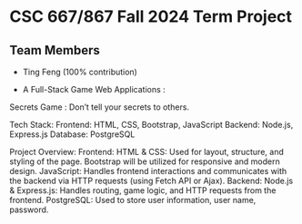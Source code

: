 # CSC 667/867 Fall 2024 Term Project

## Team Members

- Ting Feng (100% contribution)

- A Full-Stack Game Web Applications : 

Secrets Game : Don’t tell your secrets to others.

Tech Stack:
Frontend: HTML, CSS, Bootstrap, JavaScript
Backend: Node.js, Express.js
Database: PostgreSQL

Project Overview:
Frontend:
HTML & CSS: Used for layout, structure, and styling of the page. Bootstrap will be utilized for responsive and modern design.
JavaScript: Handles frontend interactions and communicates with the backend via HTTP requests (using Fetch API or Ajax).
Backend:
Node.js & Express.js: Handles routing, game logic, and HTTP requests from the frontend.
PostgreSQL: Used to store user information, user name, password.


